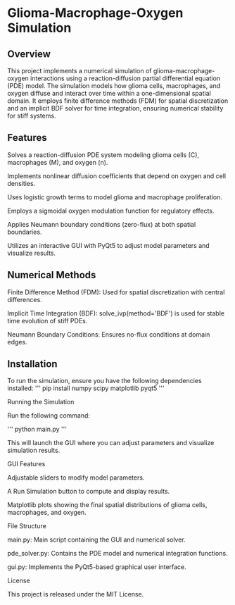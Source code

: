 # Glioma-Macrophage-Oxygen Simulation

## Overview

This project implements a numerical simulation of glioma-macrophage-oxygen interactions using a reaction-diffusion partial differential equation (PDE) model. The simulation models how glioma cells, macrophages, and oxygen diffuse and interact over time within a one-dimensional spatial domain. It employs finite difference methods (FDM) for spatial discretization and an implicit BDF solver for time integration, ensuring numerical stability for stiff systems.

## Features

Solves a reaction-diffusion PDE system modeling glioma cells (C), macrophages (M), and oxygen (n).

Implements nonlinear diffusion coefficients that depend on oxygen and cell densities.

Uses logistic growth terms to model glioma and macrophage proliferation.

Employs a sigmoidal oxygen modulation function for regulatory effects.

Applies Neumann boundary conditions (zero-flux) at both spatial boundaries.

Utilizes an interactive GUI with PyQt5 to adjust model parameters and visualize results.

## Numerical Methods

Finite Difference Method (FDM): Used for spatial discretization with central differences.

Implicit Time Integration (BDF): solve_ivp(method='BDF') is used for stable time evolution of stiff PDEs.

Neumann Boundary Conditions: Ensures no-flux conditions at domain edges.

## Installation

To run the simulation, ensure you have the following dependencies installed:
'''
pip install numpy scipy matplotlib pyqt5
'''

Running the Simulation

Run the following command:

'''
python main.py
'''


This will launch the GUI where you can adjust parameters and visualize simulation results.

GUI Features

Adjustable sliders to modify model parameters.

A Run Simulation button to compute and display results.

Matplotlib plots showing the final spatial distributions of glioma cells, macrophages, and oxygen.

File Structure

main.py: Main script containing the GUI and numerical solver.

pde_solver.py: Contains the PDE model and numerical integration functions.

gui.py: Implements the PyQt5-based graphical user interface.

License

This project is released under the MIT License.
